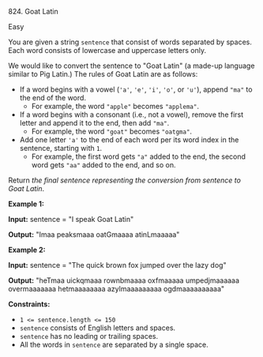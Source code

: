 824\. Goat Latin

Easy

You are given a string `sentence` that consist of words separated by spaces. Each word consists of lowercase and uppercase letters only.

We would like to convert the sentence to "Goat Latin" (a made-up language similar to Pig Latin.) The rules of Goat Latin are as follows:

*   If a word begins with a vowel (`'a'`, `'e'`, `'i'`, `'o'`, or `'u'`), append `"ma"` to the end of the word.
    *   For example, the word `"apple"` becomes `"applema"`.
*   If a word begins with a consonant (i.e., not a vowel), remove the first letter and append it to the end, then add `"ma"`.
    *   For example, the word `"goat"` becomes `"oatgma"`.
*   Add one letter `'a'` to the end of each word per its word index in the sentence, starting with `1`.
    *   For example, the first word gets `"a"` added to the end, the second word gets `"aa"` added to the end, and so on.

Return _the final sentence representing the conversion from sentence to Goat Latin_.

**Example 1:**

**Input:** sentence = "I speak Goat Latin"

**Output:** "Imaa peaksmaaa oatGmaaaa atinLmaaaaa"

**Example 2:**

**Input:** sentence = "The quick brown fox jumped over the lazy dog"

**Output:** "heTmaa uickqmaaa rownbmaaaa oxfmaaaaa umpedjmaaaaaa overmaaaaaaa hetmaaaaaaaa azylmaaaaaaaaa ogdmaaaaaaaaaa"

**Constraints:**

*   `1 <= sentence.length <= 150`
*   `sentence` consists of English letters and spaces.
*   `sentence` has no leading or trailing spaces.
*   All the words in `sentence` are separated by a single space.